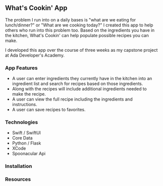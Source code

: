 ## What's Cookin' App

The problem I run into on a daily bases is "what are we eating for lunch/dinner?" or "What are we cooking today?" I created this app to help others who run into this problem too. Based on the ingredients you have in the kitchen, What's Cookin' can help populate possible recipes you can make.

I developed this app over the course of three weeks as my capstone project at Ada Developer's Academy.

### App Features

- A user can enter ingredients they currently have in the kitchen into an ingredient list and search for recipes based on those ingredients.
- Along with the recipes will include additional ingredients needed to make the recipe.
- A user can view the full recipe including the ingredients and instructions.
- A user can save recipes to favorites. 

### Technologies

- Swift / SwiftUI
- Core Data
- Python / Flask
- XCode
- Spoonacular Api

### Installation

### Resources
